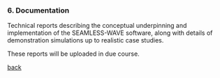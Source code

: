 
### 6. Documentation
Technical reports describing the conceptual underpinning and implementation of the SEAMLESS-WAVE software, along with details of demonstration simulations up to realistic case studies. 

These reports will be uploaded in due course. 



[back](./)
